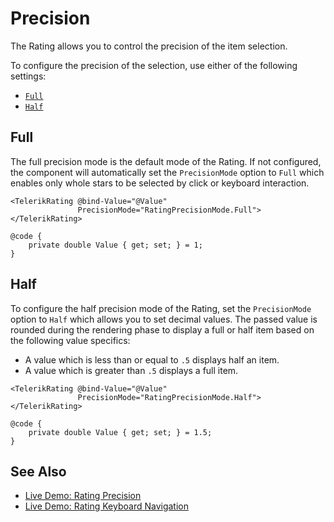 
# Precision

The Rating allows you to control the precision of the item selection.

To configure the precision of the selection, use either of the following settings:

* [`Full`](#full)
* [`Half`](#half)

## Full

The full precision mode is the default mode of the Rating. If not configured, the component will automatically set the `PrecisionMode` option to `Full` which enables only whole stars to be selected by click or keyboard interaction.

````RAZOR
<TelerikRating @bind-Value="@Value"
               PrecisionMode="RatingPrecisionMode.Full">
</TelerikRating>

@code {
    private double Value { get; set; } = 1;
}
````

## Half

To configure the half precision mode of the Rating, set the `PrecisionMode` option to `Half` which allows you to set decimal values. The passed value is rounded during the rendering phase to display a full or half item based on the following value specifics:

* A value which is less than or equal to `.5` displays half an item.
* A value which is greater than `.5` displays a full item.

````RAZOR
<TelerikRating @bind-Value="@Value"
               PrecisionMode="RatingPrecisionMode.Half">
</TelerikRating>

@code {
    private double Value { get; set; } = 1.5;
}
````

## See Also

* [Live Demo: Rating Precision](https://demos.telerik.com/blazor-ui/rating/precision)
* [Live Demo: Rating Keyboard Navigation](https://demos.telerik.com/blazor-ui/rating/keyboard-navigation)